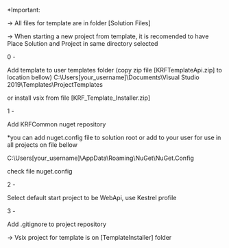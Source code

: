 *Important:

-> All files for template are in folder [Solution Files]

-> When starting a new project from template, it is recomended to have Place Solution and Project in same directory selected

0 -

Add template to user templates folder (copy zip file [KRFTemplateApi.zip] to location bellow)
C:\Users\[your_username]\Documents\Visual Studio 2019\Templates\ProjectTemplates


or install vsix from file [KRF_Template_Installer.zip]

1 -

Add KRFCommon nuget repository

*you can add nuget.config file to solution root or add to your user for use in all projects on file bellow


C:\Users\[your_username]\AppData\Roaming\NuGet\NuGet.Config


check file nuget.config


2 -

Select default start project to be WebApi, use Kestrel profile

3 -

Add .gitignore to project repository

-> Vsix project for template is on [TemplateInstaller] folder

